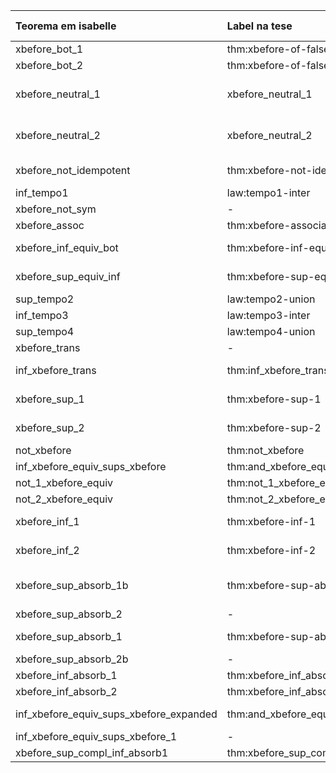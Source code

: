 |Teorema em isabelle                    |Label na tese                              |Nome na tese                       |
|:--------------------------------------|:------------------------------------------|:----------------------------------|
|xbefore_bot_1                          |thm:xbefore-of-false-1                     |                                   |
|xbefore_bot_2                          |thm:xbefore-of-false-2                     |                                   |
|xbefore_neutral_1                      |xbefore_neutral_1                          |left-neutral-absorb                |
|xbefore_neutral_2                      |xbefore_neutral_2                          |right-neutral-absorb               |
|xbefore_not_idempotent                 |thm:xbefore-not-idempotent                 |non-idempotent                     |
|inf_tempo1                             |law:tempo1-inter                           |                                   |
|xbefore_not_sym                        |-                                          |-                                  |
|xbefore_assoc                          |thm:xbefore-associativity                  |associativity                      |
|xbefore_inf_equiv_bot                  |thm:xbefore-inf-equiv-bot                  |inter-equiv-false                  |
|xbefore_sup_equiv_inf                  |thm:xbefore-sup-equiv-inf                  |union-equiv-inter                  |
|sup_tempo2                             |law:tempo2-union                           |                                   |
|inf_tempo3                             |law:tempo3-inter                           |                                   |
|sup_tempo4                             |law:tempo4-union                           |                                   |
|xbefore_trans                          |-                                          |-                                  |
|inf_xbefore_trans                      |thm:inf_xbefore_trans                      |inter-transitivity                 |
|xbefore_sup_1                          |thm:xbefore-sup-1                          |left-union-dist                    |
|xbefore_sup_2                          |thm:xbefore-sup-2                          |right-union-dist                   |
|not_xbefore                            |thm:not_xbefore                            |-                                  |
|inf_xbefore_equiv_sups_xbefore         |thm:and_xbefore_equiv_or_xbefore           |unordered                          |
|not_1_xbefore_equiv                    |thm:not_1_xbefore_equiv                    |-                                  |
|not_2_xbefore_equiv                    |thm:not_2_xbefore_equiv                    |-                                  |
|xbefore_inf_1                          |thm:xbefore-inf-1                          |left-inter-dist                    |
|xbefore_inf_2                          |thm:xbefore-inf-2                          |right-inter-dist                   |
|xbefore_sup_absorb_1b                  |thm:xbefore-sup-absorb-2                   |right-union-absorb                 |
|xbefore_sup_absorb_2                   |-                                          |-                                  |
|xbefore_sup_absorb_1                   |thm:xbefore-sup-absorb-1                   |left-union-absorb                  |
|xbefore_sup_absorb_2b                  |-                                          |-                                  |
|xbefore_inf_absorb_1                   |thm:xbefore_inf_absorb_1                   |                                   |
|xbefore_inf_absorb_2                   |thm:xbefore_inf_absorb_2                   |                                   |
|inf_xbefore_equiv_sups_xbefore_expanded|thm:and_xbefore_equiv_or_xbefore_expanded  |expanded-unordered                 |
|inf_xbefore_equiv_sups_xbefore_1       |-                                          |-                                  |
|xbefore_sup_compl_inf_absorb1          |thm:xbefore_sup_compl_inf_absorb1          |-                                  |
